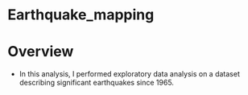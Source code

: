 # Earthquake_mapping

# Overview
* In this analysis, I performed exploratory data analysis on a dataset describing significant earthquakes since 1965.
